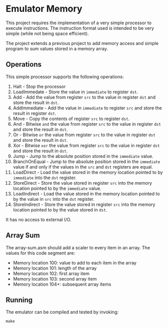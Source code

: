 Emulator Memory
===============

This project requires the implementation of a very simple processor to execute instructions. The instruction format used is intended to be very simple (while not being space efficient).

The project extends a previous project to add memory access and simple program to sum values stored in a memory array.

Operations
----------

This simple processor supports the following operations:

1. Halt - Stop the processor
2. LoadImmedate - Store the value in `immediate` to register `dst`.
3. Add - Add the value from register `src` to the value in register `dst` and store the result in `dst`.
4. AddImmediate - Add the value in `immediate` to register `src` and store the result in register `dst`.
5. Move - Copy the contents of register `src` to register `dst`.
6. And - Bitwise `and` the value from register `src` to the value in register `dst` and store the result in `dst`.
7. Or - Bitwise `or` the value from register `src` to the value in register `dst` and store the result in `dst`.
8. Xor - Bitwise `xor` the value from register `src` to the value in register `dst` and store the result in `dst`.
9. Jump - Jump to the absolute position stored in the `immediate` value.
10. BranchOnEqual - Jump to the absolute position stored in the `immediate` value if and only if the values in the `src` and `dst` registers are equal.
11. LoadDirect - Load the value stored in the memory location pointed to by `immediate` into the `dst` register.
12. StoreDirect - Store the value stored in register `src` into the memory location pointed to by the `immediate` value.
13. LoadIndirect - Load the value stored in the memory location pointed to by the value in `src` into the `dst` register.
14. StoreIndirect - Store the value stored in register `src` into the memory location pointed to by the value stored in `dst`.

It has no access to external I/O.

Array Sum
---------

The array-sum.asm should add a scaler to every item in an array. The values for this code segment are:

- Memory location 100: value to add to each item in the array
- Memory location 101: length of the array
- Memory location 102: first array item
- Memory location 103: second array item
- Memory location 104+: subsequent array items

Running
-------

The emulator can be compiled and tested by invoking:

```
make
```
